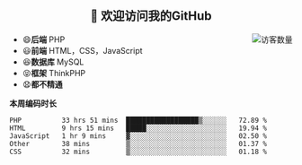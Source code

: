 <h2 align="center">👋 欢迎访问我的GitHub</h2>


<img align='right' src="https://profile-counter.glitch.me/declandragon/count.svg" alt="访客数量"/>

- 😄**后端** PHP
- 😃**前端** HTML，CSS，JavaScript
- 😆**数据库** MySQL
- 😝**框架** ThinkPHP
- 😧**都不精通**



**本周编码时长**

<!--START_SECTION:waka-->
```text
PHP          33 hrs 51 mins  ██████████████████▒░░░░░░   72.89 % 
HTML         9 hrs 15 mins   █████░░░░░░░░░░░░░░░░░░░░   19.94 % 
JavaScript   1 hr 9 mins     ▓░░░░░░░░░░░░░░░░░░░░░░░░   02.50 % 
Other        38 mins         ▒░░░░░░░░░░░░░░░░░░░░░░░░   01.37 % 
CSS          32 mins         ▒░░░░░░░░░░░░░░░░░░░░░░░░   01.18 % 
```
<!--END_SECTION:waka-->



<!--
**declandragon/declandragon** is a ✨ _special_ ✨ repository because its `README.md` (this file) appears on your GitHub profile.

Here are some ideas to get you started:

- 🔭 I’m currently working on ...
- 🌱 I’m currently learning ...
- 👯 I’m looking to collaborate on ...
- 🤔 I’m looking for help with ...
- 💬 Ask me about ...
- 📫 How to reach me: ...
- 😄 Pronouns: ...
- ⚡ Fun fact: ...
-->
